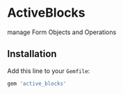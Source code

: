 # ActiveBlocks
manage Form Objects and Operations 

## Installation
Add this line to your `Gemfile`:

```ruby
gem 'active_blocks'
```

